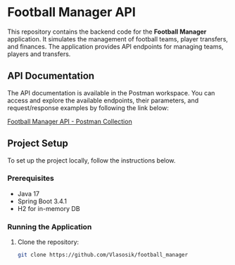 # Football Manager API

This repository contains the backend code for the **Football Manager** application. It simulates the management of football teams, player transfers, and finances. The application provides API endpoints for managing teams, players and transfers.

## API Documentation

The API documentation is available in the Postman workspace. You can access and explore the available endpoints, their parameters, and request/response examples by following the link below:

[Football Manager API - Postman Collection](https://football-manager.postman.co/workspace/My-Workspace~310b7bc8-42b2-490f-8c71-305247b43d8b/collection/30333714-8ccd52de-904c-4b08-a89b-b15069989cf2)

## Project Setup

To set up the project locally, follow the instructions below.

### Prerequisites

- Java 17
- Spring Boot 3.4.1
- H2 for in-memory DB
  
### Running the Application

1. Clone the repository:
   ```bash
   git clone https://github.com/Vlasosik/football_manager
